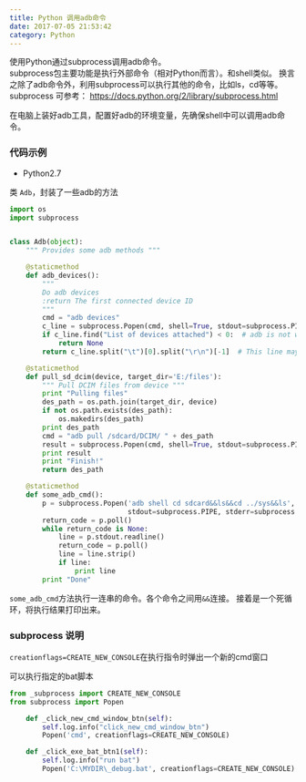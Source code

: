 ```yaml
---
title: Python 调用adb命令
date: 2017-07-05 21:53:42
category: Python
---
```


使用Python通过subprocess调用adb命令。  
subprocess包主要功能是执行外部命令（相对Python而言）。和shell类似。
换言之除了adb命令外，利用subprocess可以执行其他的命令，比如ls，cd等等。  
subprocess 可参考： https://docs.python.org/2/library/subprocess.html

在电脑上装好adb工具，配置好adb的环境变量，先确保shell中可以调用adb命令。

### 代码示例
* Python2.7

类 `Adb`，封装了一些adb的方法

```python
import os
import subprocess


class Adb(object):
    """ Provides some adb methods """

    @staticmethod
    def adb_devices():
        """
        Do adb devices
        :return The first connected device ID
        """
        cmd = "adb devices"
        c_line = subprocess.Popen(cmd, shell=True, stdout=subprocess.PIPE, stderr=subprocess.PIPE).communicate()[0]
        if c_line.find("List of devices attached") < 0:  # adb is not working
            return None
        return c_line.split("\t")[0].split("\r\n")[-1]  # This line may have different format

    @staticmethod
    def pull_sd_dcim(device, target_dir='E:/files'):
        """ Pull DCIM files from device """
        print "Pulling files"
        des_path = os.path.join(target_dir, device)
        if not os.path.exists(des_path):
            os.makedirs(des_path)
        print des_path
        cmd = "adb pull /sdcard/DCIM/ " + des_path
        result = subprocess.Popen(cmd, shell=True, stdout=subprocess.PIPE, stderr=subprocess.PIPE).communicate()
        print result
        print "Finish!"
        return des_path

    @staticmethod
    def some_adb_cmd():
        p = subprocess.Popen('adb shell cd sdcard&&ls&&cd ../sys&&ls',
                             stdout=subprocess.PIPE, stderr=subprocess.PIPE)
        return_code = p.poll()
        while return_code is None:
            line = p.stdout.readline()
            return_code = p.poll()
            line = line.strip()
            if line:
                print line
        print "Done"

```
`some_adb_cmd`方法执行一连串的命令。各个命令之间用`&&`连接。
接着是一个死循环，将执行结果打印出来。

### subprocess 说明
`creationflags=CREATE_NEW_CONSOLE`在执行指令时弹出一个新的cmd窗口

可以执行指定的bat脚本

```python
from _subprocess import CREATE_NEW_CONSOLE
from subprocess import Popen

    def _click_new_cmd_window_btn(self):
        self.log.info("click_new_cmd_window_btn")
        Popen('cmd', creationflags=CREATE_NEW_CONSOLE)

    def _click_exe_bat_btn1(self):
        self.log.info("run bat")
        Popen('C:\MYDIR\_debug.bat', creationflags=CREATE_NEW_CONSOLE)
```
